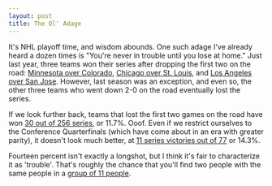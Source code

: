```yaml
---
layout: post
title: The Ol' Adage
---
```


It's NHL playoff time, and wisdom abounds. One such adage I've already heard a dozen times is "You're never in trouble until you lose at home." Just last year, three teams won their series after dropping the first two on the road: [Minnesota over Colorado](http://en.wikipedia.org/wiki/2014_Stanley_Cup_playoffs#.28C1.29_Colorado_Avalanche_vs._.28WC1.29_Minnesota_Wild), [Chicago over St. Louis](http://en.wikipedia.org/wiki/2014_Stanley_Cup_playoffs#.28C2.29_St._Louis_Blues_vs._.28C3.29_Chicago_Blackhawks), and [Los Angeles over San Jose](http://en.wikipedia.org/wiki/2014_Stanley_Cup_playoffs#.28P2.29_San_Jose_Sharks_vs._.28P3.29_Los_Angeles_Kings). However, last season was an exception, and even so, the other three teams who went down 2-0 on the road eventually lost the series.

If we look further back, teams that lost the first two games on the road have won [30 out of 256 series](http://www.whowins.com/tables/up20.html), or 11.7%. Ooof. Even if we restrict ourselves to the Conference Quarterfinals (which have come about in an era with greater parity), it doesn't look much better, at [11 series victories out of 77](http://www.whowins.com/tables/up20.html) or 14.3%.

Fourteen percent isn't exactly a longshot, but I think it's fair to characterize it as 'trouble'. That's roughly the chance that you'll find two people with the same people in a [group of 11 people](http://www.wolframalpha.com/input/?i=birthday+problem+11+people).
